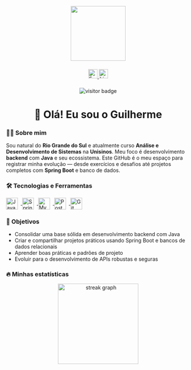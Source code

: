 <div align="center">
  <img height="150" src="https://media.giphy.com/media/M9gbBd9nbDrOTu1Mqx/giphy.gif"  />
</div>

###

<div align="center">
  <a href="mailto:guilherme.flores@email.com" target="_blank" rel="noopener">
    <img src="https://img.shields.io/static/v1?message=E-mail&logo=gmail&label=&color=D14836&logoColor=white&labelColor=&style=for-the-badge" height="25" alt="Email" />
  </a>
  <a href="https://linkedin.com/in/guilherme-flores" target="_blank" rel="noopener">
    <img src="https://img.shields.io/static/v1?message=LinkedIn&logo=linkedin&label=&color=0077B5&logoColor=white&labelColor=&style=for-the-badge" height="25" alt="LinkedIn" />
  </a>
</div>

###

<div align="center">
  <img src="https://visitor-badge.laobi.icu/badge?page_id=GuilhermeLiev" alt="visitor badge" />
</div>

###

<h1 align="center">👋 Olá! Eu sou o Guilherme</h1>

###

<h3 align="left">👩‍💻 Sobre mim</h3>

<p align="left">
Sou natural do <b>Rio Grande do Sul</b> e atualmente curso <b>Análise e Desenvolvimento de Sistemas</b> na <b>Unisinos</b>.  
Meu foco é desenvolvimento <b>backend</b> com <b>Java</b> e seu ecossistema.  
Este GitHub é o meu espaço para registrar minha evolução — desde exercícios e desafios até projetos completos com <b>Spring Boot</b> e banco de dados.
</p>

###

<h3 align="left">🛠 Tecnologias e Ferramentas</h3>

<div align="left">
  <a href="https://www.oracle.com/java/" target="_blank" rel="noopener">
    <img src="https://cdn.jsdelivr.net/gh/devicons/devicon/icons/java/java-original.svg" alt="Java" height="32" style="vertical-align:middle; margin-right:8px;" />
  </a>
  <a href="https://spring.io/projects/spring-boot" target="_blank" rel="noopener">
    <img src="https://cdn.jsdelivr.net/gh/devicons/devicon/icons/spring/spring-original.svg" alt="Spring" height="32" style="vertical-align:middle; margin-right:8px;" />
  </a>
  <a href="https://www.mysql.com/" target="_blank" rel="noopener">
    <img src="https://cdn.jsdelivr.net/gh/devicons/devicon/icons/mysql/mysql-original.svg" alt="MySQL" height="32" style="vertical-align:middle; margin-right:8px;" />
  </a>
  <a href="https://www.postgresql.org/" target="_blank" rel="noopener">
    <img src="https://cdn.jsdelivr.net/gh/devicons/devicon/icons/postgresql/postgresql-original.svg" alt="PostgreSQL" height="32" style="vertical-align:middle; margin-right:8px;" />
  </a>
  <a href="https://git-scm.com/" target="_blank" rel="noopener">
    <img src="https://cdn.jsdelivr.net/gh/devicons/devicon/icons/git/git-original.svg" alt="Git" height="32" style="vertical-align:middle; margin-right:8px;" />
  </a>
</div>

###

<h3 align="left">🎯 Objetivos</h3>

- Consolidar uma base sólida em desenvolvimento backend com Java  
- Criar e compartilhar projetos práticos usando Spring Boot e bancos de dados relacionais  
- Aprender boas práticas e padrões de projeto  
- Evoluir para o desenvolvimento de APIs robustas e seguras

###

<h3 align="left">🔥 Minhas estatísticas</h3>

<div align="center">
  <img src="https://streak-stats.demolab.com?user=GuilhermeLiev&locale=pt-br&mode=daily&theme=dark&hide_border=false&border_radius=5" height="220" alt="streak graph"  />
</div>

